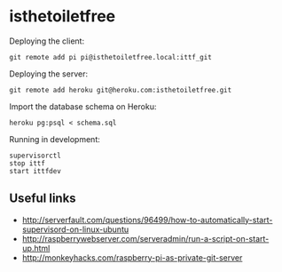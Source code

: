 isthetoiletfree
===============

Deploying the client:

```
git remote add pi pi@isthetoiletfree.local:ittf_git
```

Deploying the server:

```
git remote add heroku git@heroku.com:isthetoiletfree.git
```

Import the database schema on Heroku:

```
heroku pg:psql < schema.sql
```

Running in development:

```
supervisorctl
stop ittf
start ittfdev
```

## Useful links

* http://serverfault.com/questions/96499/how-to-automatically-start-supervisord-on-linux-ubuntu
* http://raspberrywebserver.com/serveradmin/run-a-script-on-start-up.html
* http://monkeyhacks.com/raspberry-pi-as-private-git-server
